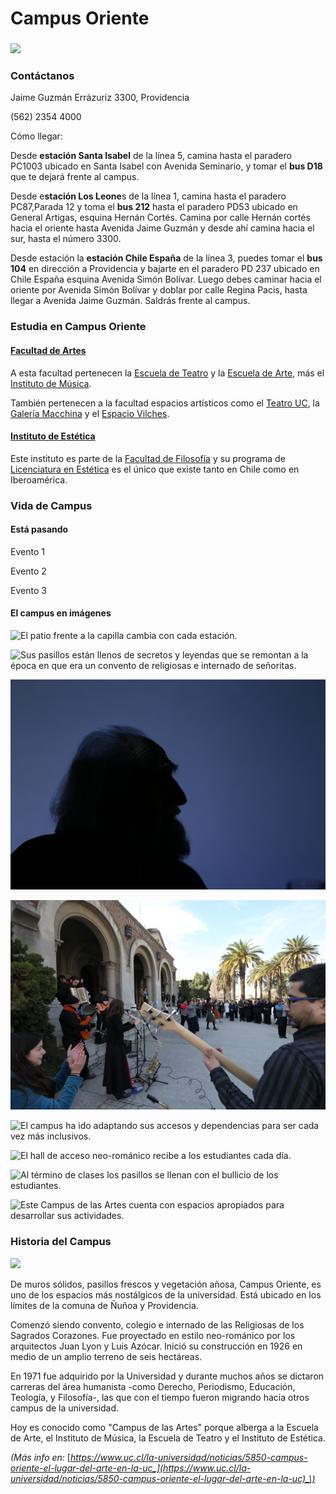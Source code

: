 # Campus Oriente

### 

![](../../.gitbook/assets/vista-superior-patio-central-sin-alumnos-campus-oriente-karina-fuenzalida.jpg)

### Contáctanos

Jaime Guzmán Errázuriz 3300, Providencia

\(562\) 2354 4000

Cómo llegar:

Desde **estación Santa Isabel** de la línea 5, camina hasta el paradero PC1003 ubicado en Santa Isabel con Avenida Seminario, y tomar el **bus D18** que te dejará frente al campus.

Desde e**stación Los Leone**s de la línea 1, camina hasta el paradero PC87,Parada 12 y toma el **bus 212** hasta el paradero PD53 ubicado en General Artigas, esquina Hernán Cortés. Camina por calle Hernán cortés hacia el oriente hasta Avenida Jaime Guzmán y desde ahí camina hacia el sur, hasta el número 3300.

Desde estación la **estación Chile España** de la línea 3, puedes tomar el **bus 104** en dirección a Providencia y bajarte en el paradero PD 237 ubicado en Chile España esquina Avenida Simón Bolívar. Luego debes caminar hacia el oriente por Avenida Simón Bolívar y doblar por calle Regina Pacis, hasta llegar a Avenida Jaime Guzmán. Saldrás frente al campus.

### Estudia en Campus Oriente

#### [Facultad de Artes](http://artes.uc.cl/)

A esta facultad pertenecen la [Escuela de Teatro](http://escueladeteatro.uc.cl/) y la [Escuela de Arte](http://escuelaarte.uc.cl/), más el [Instituto de Música](http://musica.uc.cl/). 

También pertenecen a la facultad espacios artísticos como el [Teatro UC](http://teatrouc.uc.cl/), la [Galería Macchina](http://galeriamacchina.uc.cl/) y el [Espacio Vilches](http://galeriamacchina.uc.cl/Espacio-Vilches/).

#### [Instituto de Estética](http://estetica.uc.cl/)

Este instituto es parte de la [Facultad de Filosofía](http://filosofia.uc.cl/#) y su programa de [Licenciatura en Estética](http://estetica.uc.cl/licenciatura/descripcion-y-perfil-de-egreso#) es el único que existe tanto en Chile como en Iberoamérica.

### Vida de Campus

#### Está pasando

Evento 1

Evento 2

Evento 3

#### El campus en imágenes

![El patio frente a la capilla cambia con cada estaci&#xF3;n.](../../.gitbook/assets/alumnos-conversan-patio-capilla-campus-oriente-alvaro-delafuente.jpg)

![Sus pasillos est&#xE1;n llenos de secretos y leyendas que se remontan a la &#xE9;poca en que era un convento de religiosas e internado de se&#xF1;oritas. ](../../.gitbook/assets/antigua-puerta-curva-al-final-del-pasillo-campus-oriente-karina-fuenzalida.jpg)

![El perfil del sabio profesor de Est&#xE9;tica, Gast&#xF3;n Soublette, es inconfundible para los estudiantes.](../../.gitbook/assets/gaston-soublette-enla-inauguracion-catalogo-nuestros-pueblos-originarios-campus-oriente-karina-fuenz.jpg)

![Los estudiantes de m&#xFA;sica llenan de sonidos los patios de Campus Oriente.](../../.gitbook/assets/concierto-musical-en-fachada-campus-coriente-cesar-cortes.jpg)

![El campus ha ido adaptando sus accesos y dependencias para ser cada vez m&#xE1;s inclusivos.](../../.gitbook/assets/alumnos-conversan-patio-virgen-campus-oriente-alvaro-delafuente.jpg)

![El hall de acceso neo-rom&#xE1;nico recibe a los estudiantes cada d&#xED;a.](../../.gitbook/assets/hall-entrada-campus-oriente.jpg)

![Al t&#xE9;rmino de clases los pasillos se llenan con el bullicio de los estudiantes.](../../.gitbook/assets/pasillos-llenos-de-alumnos-en-campus-oriente-cesar-cortes.jpg)

![Este Campus de las Artes cuenta con espacios apropiados para desarrollar sus actividades.](../../.gitbook/assets/alumna-pinta-cuadro-escuela-arte-campus-oriente.jpg)

### Historia del Campus

![](../../.gitbook/assets/fachada-campus-oriente.JPG)

De muros sólidos, pasillos frescos y vegetación añosa, Campus Oriente, es uno de los espacios más nostálgicos de la universidad. Está ubicado en los límites de la comuna de Ñuñoa y Providencia. 

Comenzó siendo convento, colegio e internado de las Religiosas de los Sagrados Corazones. Fue proyectado en estilo neo-románico por los arquitectos Juan Lyon y Luis Azócar. Inició su construcción en 1926 en medio de un amplio terreno de seis hectáreas. 

En 1971 fue adquirido por la Universidad y durante muchos años se dictaron carreras del área humanista -como Derecho, Periodismo, Educación, Teología, y Filosofía-, las que con el tiempo fueron migrando hacia otros campus de la universidad. 

Hoy es conocido como "Campus de las Artes" porque alberga a la Escuela de Arte, el Instituto de Música, la Escuela de Teatro y el Instituto de Estética. 

_\(Más info en:_ [_https://www.uc.cl/la-universidad/noticias/5850-campus-oriente-el-lugar-del-arte-en-la-uc_](https://www.uc.cl/la-universidad/noticias/5850-campus-oriente-el-lugar-del-arte-en-la-uc)_\)_

